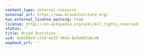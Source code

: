 ```yaml
---
content_type: external-resource
external_url: https://www.broadinstitute.org/
has_external_license_warning: true
license: https://en.wikipedia.org/wiki/All_rights_reserved
status: ''
title: Broad Institute
uid: 6ab588e5-c13d-4e25-983a-8a5a663abc46
wayback_url: ''
---
```

